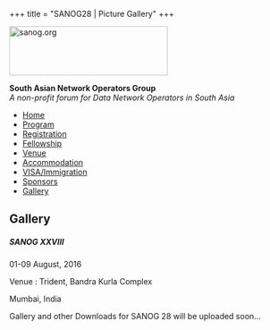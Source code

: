 +++
title = "SANOG28 | Picture Gallery"
+++

[<img src="../images/logo.jpg" width="283" height="88" alt="sanog.org" />](../index.html)

**South Asian Network Operators Group**  
*A non-profit forum for Data Network Operators in South Asia*

-   [Home](index.html)
-   [Program](program.html)
-   [Registration](reg.html)
-   [Fellowship](fellowship.html)
-   [Venue](venue.html)
-   [Accommodation](accomo.html)
-   [VISA/Immigration](visa.html)
-   [Sponsors](downloads.html)
-   [Gallery](gallery.html)

Gallery
-------

##### SANOG XXVIII

01-09 August, 2016

Venue : Trident, Bandra Kurla Complex

Mumbai, India

Gallery and other Downloads for SANOG 28 will be uploaded soon...

  

 

